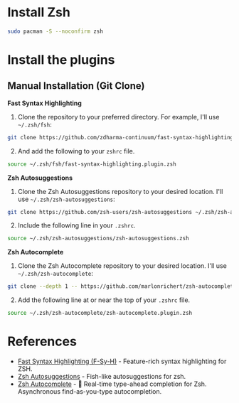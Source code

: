 # Install Zsh

```sh
sudo pacman -S --noconfirm zsh
```

# Install the plugins

## Manual Installation (Git Clone)

**Fast Syntax Highlighting**

1. Clone the repository to your preferred directory. For example, I'll use `~/.zsh/fsh`:

```zsh
git clone https://github.com/zdharma-continuum/fast-syntax-highlighting ~/.zsh/fsh
```

2. And add the following to your `zshrc` file.

```zsh
source ~/.zsh/fsh/fast-syntax-highlighting.plugin.zsh
```

**Zsh Autosuggestions**

1. Clone the Zsh Autosuggestions repository to your desired location. I'll use `~/.zsh/zsh-autosuggestions`:

```zsh
git clone https://github.com/zsh-users/zsh-autosuggestions ~/.zsh/zsh-autosuggestions
```

2. Include the following line in your `.zshrc`.

```zsh
source ~/.zsh/zsh-autosuggestions/zsh-autosuggestions.zsh
```

**Zsh Autocomplete**

1. Clone the Zsh Autocomplete repository to your desired location. I'll use `~/.zsh/zsh-autocomplete`:

```zsh
git clone --depth 1 -- https://github.com/marlonrichert/zsh-autocomplete.git ~/.zsh/zsh-autocomplete
```

2. Add the following line at or near the top of your `.zshrc` file.

```zsh
source ~/.zsh/zsh-autocomplete/zsh-autocomplete.plugin.zsh
```

# References

- [Fast Syntax Highlighting (F-Sy-H)][zsh-fast-syntax-highlighting] - Feature-rich syntax highlighting for ZSH.
- [Zsh Autosuggestions][zsh-autosuggestions] - Fish-like autosuggestions for zsh.
- [Zsh Autocomplete][zsh-autocomplete] - 🤖 Real-time type-ahead completion for Zsh. Asynchronous find-as-you-type autocompletion.

[zsh-fast-syntax-highlighting]: https://github.com/zdharma/fast-syntax-highlighting
[zsh-autosuggestions]: https://github.com/zsh-users/zsh-autosuggestions/blob/master/INSTALL.md#manual-git-clone
[zsh-autocomplete]: https://github.com/marlonrichert/zsh-autocomplete
